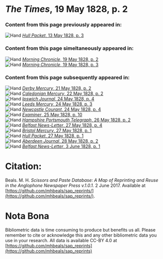 # *The Times*, 19 May 1828, p. 2  
  
### Content from this page previously appeared in:  
![Hand](http://scissorsandpaste.net/wp-content/uploads/2017/06/smallhandpointer.png) [*Hull Packet*, 13 May 1828, p. 3](https://mhbeals.github.io/sap_html/Hull-Packet/Hull-Packet-13-May-1828-p-3)  
  
### Content from this page simeltaneously appeared in:  
![Hand](http://scissorsandpaste.net/wp-content/uploads/2017/06/smallhandpointer.png) [*Morning Chronicle*, 19 May 1828, p. 2](https://mhbeals.github.io/sap_html/Morning-Chronicle/Morning-Chronicle-19-May-1828-p-2)  
![Hand](http://scissorsandpaste.net/wp-content/uploads/2017/06/smallhandpointer.png) [*Morning Chronicle*, 19 May 1828, p. 3](https://mhbeals.github.io/sap_html/Morning-Chronicle/Morning-Chronicle-19-May-1828-p-3)  
  
### Content from this page subsequently appeared in:  
![Hand](http://scissorsandpaste.net/wp-content/uploads/2017/06/smallhandpointer.png) [*Derby Mercury*, 21 May 1828, p. 2](https://mhbeals.github.io/sap_html/Derby-Mercury/Derby-Mercury-21-May-1828-p-2)  
![Hand](http://scissorsandpaste.net/wp-content/uploads/2017/06/smallhandpointer.png) [*Caledonian Mercury*, 22 May 1828, p. 2](https://mhbeals.github.io/sap_html/Caledonian-Mercury/Caledonian-Mercury-22-May-1828-p-2)  
![Hand](http://scissorsandpaste.net/wp-content/uploads/2017/06/smallhandpointer.png) [*Ipswich Journal*, 24 May 1828, p. 4](https://mhbeals.github.io/sap_html/Ipswich-Journal/Ipswich-Journal-24-May-1828-p-4)  
![Hand](http://scissorsandpaste.net/wp-content/uploads/2017/06/smallhandpointer.png) [*Leeds Mercury*, 24 May 1828, p. 3](https://mhbeals.github.io/sap_html/Leeds-Mercury/Leeds-Mercury-24-May-1828-p-3)  
![Hand](http://scissorsandpaste.net/wp-content/uploads/2017/06/smallhandpointer.png) [*Newcastle Courant*, 24 May 1828, p. 4](https://mhbeals.github.io/sap_html/Newcastle-Courant/Newcastle-Courant-24-May-1828-p-4)  
![Hand](http://scissorsandpaste.net/wp-content/uploads/2017/06/smallhandpointer.png) [*Examiner*, 25 May 1828, p. 10](https://mhbeals.github.io/sap_html/Examiner/Examiner-25-May-1828-p-10)  
![Hand](http://scissorsandpaste.net/wp-content/uploads/2017/06/smallhandpointer.png) [*Hampshire Portsmouth Telegraph*, 26 May 1828, p. 2](https://mhbeals.github.io/sap_html/Hampshire-Portsmouth-Telegraph/Hampshire-Portsmouth-Telegraph-26-May-1828-p-2)  
![Hand](http://scissorsandpaste.net/wp-content/uploads/2017/06/smallhandpointer.png) [*Belfast News-Letter*, 27 May 1828, p. 4](https://mhbeals.github.io/sap_html/Belfast-News-Letter/Belfast-News-Letter-27-May-1828-p-4)  
![Hand](http://scissorsandpaste.net/wp-content/uploads/2017/06/smallhandpointer.png) [*Bristol Mercury*, 27 May 1828, p. 1](https://mhbeals.github.io/sap_html/Bristol-Mercury/Bristol-Mercury-27-May-1828-p-1)  
![Hand](http://scissorsandpaste.net/wp-content/uploads/2017/06/smallhandpointer.png) [*Hull Packet*, 27 May 1828, p. 1](https://mhbeals.github.io/sap_html/Hull-Packet/Hull-Packet-27-May-1828-p-1)  
![Hand](http://scissorsandpaste.net/wp-content/uploads/2017/06/smallhandpointer.png) [*Aberdeen Journal*, 28 May 1828, p. 2](https://mhbeals.github.io/sap_html/Aberdeen-Journal/Aberdeen-Journal-28-May-1828-p-2)  
![Hand](http://scissorsandpaste.net/wp-content/uploads/2017/06/smallhandpointer.png) [*Belfast News-Letter*, 3 June 1828, p. 1](https://mhbeals.github.io/sap_html/Belfast-News-Letter/Belfast-News-Letter-3-June-1828-p-1)  


# Citation: 

Beals. M. H. *Scissors and Paste Database: A Map of Reprinting and Reuse in the Anglophone Newspaper Press v.1.0.1.* 2 June 2017. Available at [https://github.com/mhbeals/sap_reprints/](https://github.com/mhbeals/sap_reprints/). 

# Nota Bona

Bibliometric data is time consuming to produce but benefits us all. Please remember to cite or acknowledge this and any other bibliometric data you use in your research. All data is available CC-BY 4.0 at [https://github.com/mhbeals/sap_reprints](https://github.com/mhbeals/sap_reprints)